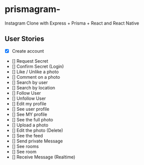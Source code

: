 # prismagram-
Instagram Clone with Express + Prisma + React and React Native

## User Stories 

 - [x] Create account
 - [] Request Secret
 - [] Confirm Secret (Login)
 - [] Like / Unlike a photo
 - [] Comment on a photo
 - [] Search by user
 - [] Search by location
 - [] Follow User
 - [] Unfollow User
 - [] Edit my profile
 - [] See user profile
 - [] See MY profile
 - [] See the full photo
 - [] Upload a photo
 - [] Edit the photo (Delete)
 - [] See the feed
 - [] Send private Message
 - [] See rooms
 - [] See room
 - [] Receive Message (Realtime)
